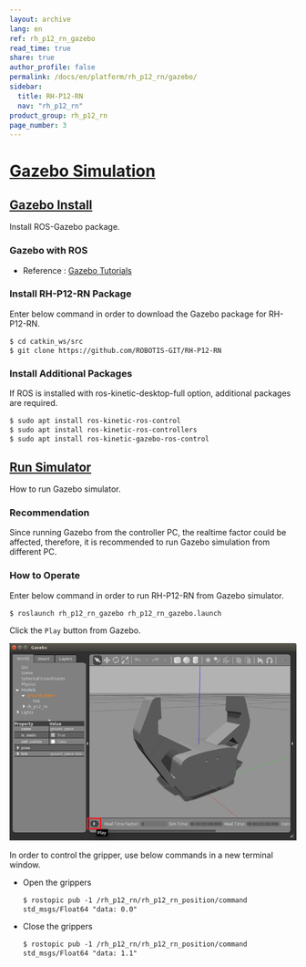 ```yaml
---
layout: archive
lang: en
ref: rh_p12_rn_gazebo
read_time: true
share: true
author_profile: false
permalink: /docs/en/platform/rh_p12_rn/gazebo/
sidebar:
  title: RH-P12-RN
  nav: "rh_p12_rn"
product_group: rh_p12_rn
page_number: 3
---
```


<div style="counter-reset: h1 6"></div>

# [Gazebo Simulation](#gazebo-simulation)

## [Gazebo Install](#gazebo-install)
Install ROS-Gazebo package.

### Gazebo with ROS
- Reference : [Gazebo Tutorials](http://gazebosim.org/tutorials?cat=connect_ros)

### Install RH-P12-RN Package
Enter below command in order to download the Gazebo package for RH-P12-RN.

```
$ cd catkin_ws/src
$ git clone https://github.com/ROBOTIS-GIT/RH-P12-RN
```

### Install Additional Packages
If ROS is installed with ros-kinetic-desktop-full option, additional packages are required.

```
$ sudo apt install ros-kinetic-ros-control
$ sudo apt install ros-kinetic-ros-controllers
$ sudo apt install ros-kinetic-gazebo-ros-control
```

## [Run Simulator](#run-simulator)
How to run Gazebo simulator.

### Recommendation
Since running Gazebo from the controller PC, the realtime factor could be affected, therefore, it is recommended to run Gazebo simulation from different PC.

### How to Operate
Enter below command in order to run RH-P12-RN from Gazebo simulator.

```
$ roslaunch rh_p12_rn_gazebo rh_p12_rn_gazebo.launch
```

Click the `Play` button from Gazebo.  

![](/assets/images/platform/rh_p12_rn/gazebo_play_button.png)  

In order to control the gripper, use below commands in a new terminal window.  

- Open the grippers

  ```
  $ rostopic pub -1 /rh_p12_rn/rh_p12_rn_position/command std_msgs/Float64 "data: 0.0"
  ```

- Close the grippers

  ```
  $ rostopic pub -1 /rh_p12_rn/rh_p12_rn_position/command std_msgs/Float64 "data: 1.1"
  ```
